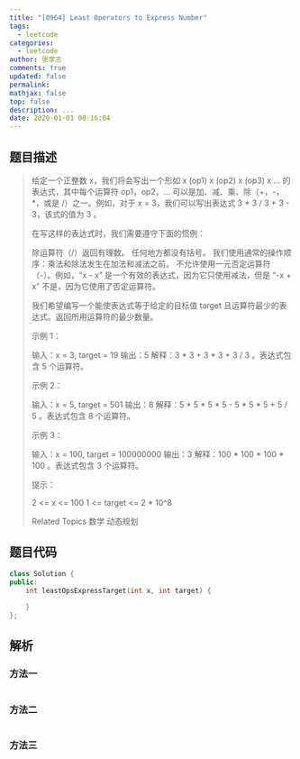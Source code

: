 ```yaml
---
title: "[0964] Least Operators to Express Number"
tags:
  - leetcode
categories:
  - leetcode
author: 张学志
comments: true
updated: false
permalink:
mathjax: false
top: false
description: ...
date: 2020-01-01 00:16:04
---
```


## 题目描述

> 给定一个正整数 x，我们将会写出一个形如 x (op1) x (op2) x (op3) x ... 的表达式，其中每个运算符 op1，op2，… 可以是加、减、乘、除（+，-，*，或是 /）之一。例如，对于 x = 3，我们可以写出表达式 3 * 3 / 3 + 3 - 3，该式的值为 3 。 
> 
> 在写这样的表达式时，我们需要遵守下面的惯例： 
> 
> 
> 除运算符（/）返回有理数。 
> 任何地方都没有括号。 
> 我们使用通常的操作顺序：乘法和除法发生在加法和减法之前。 
> 不允许使用一元否定运算符（-）。例如，“x - x” 是一个有效的表达式，因为它只使用减法，但是 “-x + x” 不是，因为它使用了否定运算符。 
> 
> 
> 我们希望编写一个能使表达式等于给定的目标值 target 且运算符最少的表达式。返回所用运算符的最少数量。 
> 
> 
> 
> 示例 1： 
> 
> 输入：x = 3, target = 19
> 输出：5
> 解释：3 * 3 + 3 * 3 + 3 / 3 。表达式包含 5 个运算符。
> 
> 
> 示例 2： 
> 
> 输入：x = 5, target = 501
> 输出：8
> 解释：5 * 5 * 5 * 5 - 5 * 5 * 5 + 5 / 5 。表达式包含 8 个运算符。
> 
> 
> 示例 3： 
> 
> 输入：x = 100, target = 100000000
> 输出：3
> 解释：100 * 100 * 100 * 100 。表达式包含 3 个运算符。 
> 
> 
> 
> 提示： 
> 
> 
> 2 <= x <= 100 
> 1 <= target <= 2 * 10^8 
> 
> 
> 
> Related Topics 数学 动态规划

## 题目代码

```cpp
class Solution {
public:
    int leastOpsExpressTarget(int x, int target) {
        
    }
};
```

## 解析

### 方法一

```cpp

```

### 方法二

```cpp

```

### 方法三

```cpp

```

